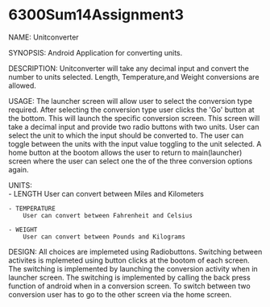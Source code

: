 6300Sum14Assignment3
====================
NAME:
	Unitconverter
	
SYNOPSIS:
	Android Application for converting units.
	
DESCRIPTION:
	Unitconverter will take any decimal input and convert the number to units selected.  Length, Temperature,and Weight     conversions are allowed.

USAGE:
  The launcher screen will allow user to select the conversion type required. After selecting the conversion type user
  clicks the 'Go' button at the bottom.  This will launch the specific conversion screen.  This screen will take a 
  decimal input and provide two radio buttons with two units.  User can select the unit to which the input should be
  converted to. The user can toggle between the units with the input value toggling to the unit selected.  A home button
  at the bootom allows the user to return to main(launcher) screen where the user can select one the of the three
  conversion options again.

UNITS:	
	- LENGTH
		User can convert between Miles and Kilometers

	- TEMPERATURE
		User can convert between Fahrenheit and Celsius 
	
	- WEIGHT
		User can convert between Pounds and Kilograms

DESIGN:
  All choices are implemeted using Radiobuttons.  Switching between activites is mplemeted using button clicks at the
  bootom of each screen.  The switching is implemented by launching the conversion activity when in launcher screen. 
  The switching is implemented by calling the back press function of android when in a conversion screen.  To switch 
  between two conversion user has to go to the other screen via the home screen.

